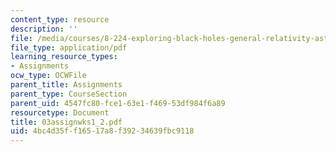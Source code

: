 ```yaml
---
content_type: resource
description: ''
file: /media/courses/8-224-exploring-black-holes-general-relativity-astrophysics-spring-2003/4bc4d35ff16517a8f39234639fbc9118_03assignwks1_2.pdf
file_type: application/pdf
learning_resource_types:
- Assignments
ocw_type: OCWFile
parent_title: Assignments
parent_type: CourseSection
parent_uid: 4547fc80-fce1-63e1-f469-53df984f6a89
resourcetype: Document
title: 03assignwks1_2.pdf
uid: 4bc4d35f-f165-17a8-f392-34639fbc9118
---
```

